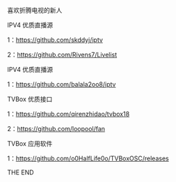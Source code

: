 喜欢折腾电视的新人

IPV4 优质直播源

1：https://github.com/skddyj/iptv

2：https://github.com/Rivens7/Livelist

IPV4 优质直播源

1：https://github.com/balala2oo8/iptv

TVBox 优质接口

1：https://github.com/qirenzhidao/tvbox18

2：https://github.com/loopool/fan

TVBox 应用软件

1：https://github.com/o0HalfLife0o/TVBoxOSC/releases

THE END
